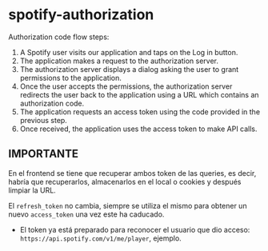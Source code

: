 # spotify-authorization

Authorization code flow steps:

1. A Spotify user visits our application and taps on the Log in button.
2. The application makes a request to the authorization server.
3. The authorization server displays a dialog asking the user to grant permissions to the application.
4. Once the user accepts the permissions, the authorization server redirects the user back to the application using a URL which contains an authorization code.
5. The application requests an access token using the code provided in the previous step.
6. Once received, the application uses the access token to make API calls.

## IMPORTANTE

En el frontend se tiene que recuperar ambos token de las queries, es decir, habría que recuperarlos, almacenarlos en el local o cookies y después limpiar la URL.

El `refresh_token` no cambia, siempre se utiliza el mismo para obtener un nuevo `access_token` una vez este ha caducado.

- El token ya está preparado para reconocer el usuario que dio acceso: `https://api.spotify.com/v1/me/player`, ejemplo.